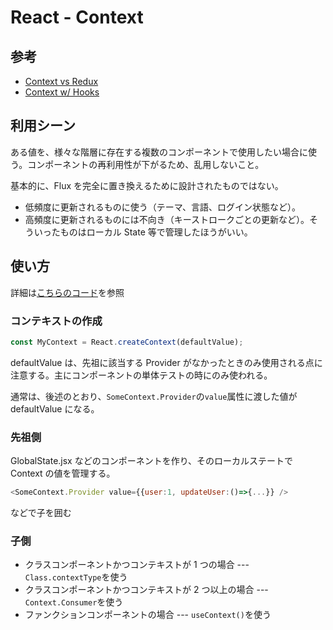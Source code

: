 # React - Context

## 参考

- [Context vs Redux](https://www.youtube.com/watch?v=OvM4hIxrqAw)
- [Context w/ Hooks](https://www.youtube.com/watch?v=R_7XRX7nLsw)

## 利用シーン

ある値を、様々な階層に存在する複数のコンポーネントで使用したい場合に使う。コンポーネントの再利用性が下がるため、乱用しないこと。

基本的に、Flux を完全に置き換えるために設計されたものではない。

- 低頻度に更新されるものに使う（テーマ、言語、ログイン状態など）。
- 高頻度に更新されるものには不向き（キーストロークごとの更新など）。そういったものはローカル State 等で管理したほうがいい。

## 使い方

詳細は[こちらのコード](https://github.com/academind/react-redux-vs-context/tree/context-hooks)を参照

### コンテキストの作成

```js
const MyContext = React.createContext(defaultValue);
```

defaultValue は、先祖に該当する Provider がなかったときのみ使用される点に注意する。主にコンポーネントの単体テストの時にのみ使われる。

通常は、後述のとおり、`SomeContext.Provider`の`value`属性に渡した値が defaultValue になる。

### 先祖側

GlobalState.jsx などのコンポーネントを作り、そのローカルステートで Context の値を管理する。

```js
<SomeContext.Provider value={{user:1, updateUser:()=>{...}} />
```

などで子を囲む

### 子側

- クラスコンポーネントかつコンテキストが 1 つの場合 --- `Class.contextType`を使う
- クラスコンポーネントかつコンテキストが 2 つ以上の場合 --- `Context.Consumer`を使う
- ファンクションコンポーネントの場合 --- `useContext()`を使う
